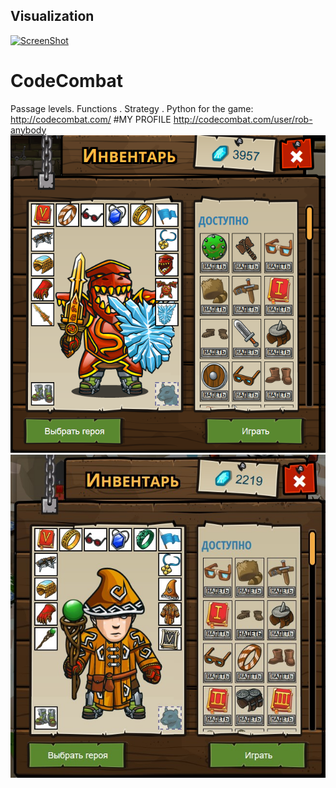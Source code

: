 ## Visualization

[![ScreenShot](https://i.ytimg.com/vi/AWuY5wdSHyY/2.jpg?time=1476096728373)](https://www.youtube.com/watch?v=j3lLsxzAouM)

# CodeCombat
Passage levels. Functions . Strategy . Python for the game:
http://codecombat.com/
#MY PROFILE
http://codecombat.com/user/rob-anybody
![Hero Picture](knight.png?raw=true "Hero Picture")
![Hero Picture](wizard.jpg?raw=true "Hero Picture")